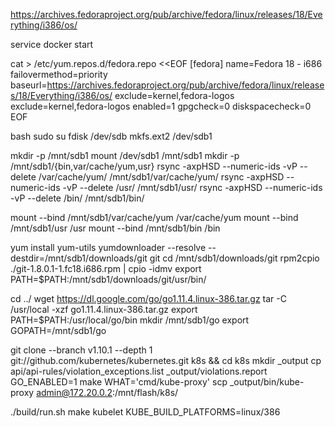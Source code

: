 
https://archives.fedoraproject.org/pub/archive/fedora/linux/releases/18/Everything/i386/os/

service docker start

cat > /etc/yum.repos.d/fedora.repo <<EOF
[fedora]
name=Fedora 18 - i686
failovermethod=priority
baseurl=https://archives.fedoraproject.org/pub/archive/fedora/linux/releases/18/Everything/i386/os/
exclude=kernel,fedora-logos
exclude=kernel,fedora-logos
enabled=1
gpgcheck=0
diskspacecheck=0
EOF



bash sudo su
fdisk /dev/sdb
mkfs.ext2 /dev/sdb1

mkdir -p /mnt/sdb1
mount /dev/sdb1 /mnt/sdb1
mkdir -p /mnt/sdb1/{bin,var/cache/yum,usr}
rsync -axpHSD --numeric-ids -vP --delete /var/cache/yum/ /mnt/sdb1/var/cache/yum/
rsync -axpHSD --numeric-ids -vP --delete /usr/ /mnt/sdb1/usr/
rsync -axpHSD --numeric-ids -vP --delete /bin/ /mnt/sdb1/bin/

mount --bind /mnt/sdb1/var/cache/yum /var/cache/yum
mount --bind /mnt/sdb1/usr /usr
mount --bind /mnt/sdb1/bin /bin

yum install yum-utils
yumdownloader --resolve --destdir=/mnt/sdb1/downloads/git git
cd /mnt/sdb1/downloads/git
rpm2cpio ./git-1.8.0.1-1.fc18.i686.rpm | cpio -idmv
export PATH=$PATH:/mnt/sdb1/downloads/git/usr/bin/

cd ../
wget https://dl.google.com/go/go1.11.4.linux-386.tar.gz
tar -C /usr/local -xzf go1.11.4.linux-386.tar.gz
export PATH=$PATH:/usr/local/go/bin
mkdir /mnt/sdb1/go
export GOPATH=/mnt/sdb1/go

git clone  --branch v1.10.1 --depth 1 git://github.com/kubernetes/kubernetes.git k8s && cd k8s
mkdir _output
cp api/api-rules/violation_exceptions.list _output/violations.report
GO_ENABLED=1 make WHAT='cmd/kube-proxy'
scp _output/bin/kube-proxy admin@172.20.0.2:/mnt/flash/k8s/

./build/run.sh  make kubelet KUBE_BUILD_PLATFORMS=linux/386
